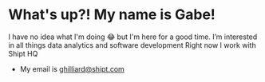 # What's up?! My name is Gabe!
I have no idea what I'm doing 😂 but I'm here for a good time. 
I’m interested in all things data analytics and software development
Right now I work with Shipt HQ
- My email is ghilliard@shipt.com 


<!---
ghilliard/ghilliard is a ✨ special ✨ repository because its `README.md` (this file) appears on your GitHub profile.
You can click the Preview link to take a look at your changes.
--->
